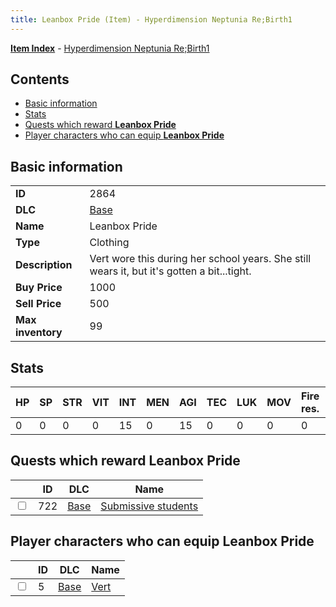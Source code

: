 ```yaml
---
title: Leanbox Pride (Item) - Hyperdimension Neptunia Re;Birth1
---
```


[**Item Index**](/neptunia/rb1/item/index.html) - [Hyperdimension Neptunia Re;Birth1](/neptunia/rb1)

## Contents

- [Basic information](#basic-information)
- [Stats](#stats)
- [Quests which reward **Leanbox Pride**](#quests-which-reward-leanbox-pride)
- [Player characters who can equip **Leanbox Pride**](#player-characters-who-can-equip-leanbox-pride)

## Basic information

|   |   |
| -- | -- |
| **ID** | 2864 |
| **DLC** | [Base](/neptunia/rb1/dlc/1-base.html) |
| **Name** | Leanbox Pride |
| **Type** | Clothing |
| **Description** | Vert wore this during her school years. She still wears it, but it's gotten a bit...tight. |
| **Buy Price** | 1000 |
| **Sell Price** | 500 |
| **Max inventory** | 99 |


## Stats

| HP | SP | STR | VIT | INT | MEN | AGI | TEC | LUK | MOV | Fire res. | Ice res. | Wind res. | Lightning res. |
| -- | -- | --- | --- | --- | --- | --- | --- | --- | --- | --------- | -------- | --------- | -------------- |
| 0 | 0 | 0 | 0 | 15 | 0 | 15 | 0 | 0 | 0 | 0 | 0 | 0 | 0 |


## Quests which reward **Leanbox Pride**

|    | ID | DLC | Name |
| -- | -- | --- | ---- |
| <input type="checkbox" id="rb1-quest-1-722" class="trackbox" /> | 722 | [Base](/neptunia/rb1/dlc/1-base.html) | [Submissive students](/neptunia/rb1/quest/1-722-submissive-students.html) |


## Player characters who can equip **Leanbox Pride**

|    | ID | DLC | Name |
| -- | -- | --- | ---- |
| <input type="checkbox" id="rb1-player-1-5" class="trackbox" /> | 5 | [Base](/neptunia/rb1/dlc/1-base.html) | [Vert](/neptunia/rb1/player/1-5-vert.html) |
